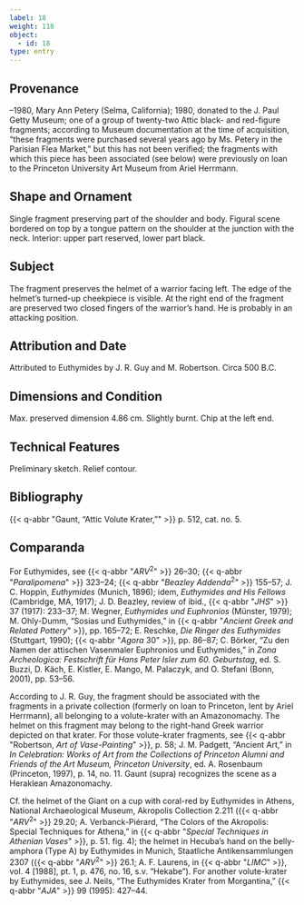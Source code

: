 ```yaml
---
label: 18
weight: 118
object:
  - id: 18
type: entry
---
```


## Provenance

–1980, Mary Ann Petery (Selma, California); 1980, donated to the J. Paul Getty Museum; one of a group of twenty-two Attic black- and red-figure fragments; according to Museum documentation at the time of acquisition, “these fragments were purchased several years ago by Ms. Petery in the Parisian Flea Market,” but this has not been verified; the fragments with which this piece has been associated (see below) were previously on loan to the Princeton University Art Museum from Ariel Herrmann.

## Shape and Ornament

Single fragment preserving part of the shoulder and body. Figural scene bordered on top by a tongue pattern on the shoulder at the junction with the neck. Interior: upper part reserved, lower part black.

## Subject

The fragment preserves the helmet of a warrior facing left. The edge of the helmet’s turned-up cheekpiece is visible. At the right end of the fragment are preserved two closed fingers of the warrior’s hand. He is probably in an attacking position.

## Attribution and Date

Attributed to Euthymides by J. R. Guy and M. Robertson. Circa 500 B.C.

## Dimensions and Condition

Max. preserved dimension 4.86 cm. Slightly burnt. Chip at the left end.

## Technical Features

Preliminary sketch. Relief contour.

## Bibliography

{{< q-abbr "Gaunt, “Attic Volute Krater,”" >}} p. 512, cat. no. 5.

## Comparanda

For Euthymides, see {{< q-abbr "*ARV*<sup>2</sup>" >}} 26–30; {{< q-abbr "*Paralipomena*" >}} 323–24; {{< q-abbr "*Beazley Addenda*<sup>2</sup>" >}} 155–57; J. C. Hoppin, *Euthymides* (Munich, 1896); idem, *Euthymides and His Fellows* (Cambridge, MA, 1917); J. D. Beazley, review of ibid., {{< q-abbr "*JHS*" >}} 37 (1917): 233–37; M. Wegner, *Euthymides und Euphronios* (Münster, 1979); M. Ohly-Dumm, “Sosias und Euthymides,” in {{< q-abbr "*Ancient Greek and Related Pottery*" >}}, pp. 165–72; E. Reschke, *Die Ringer des Euthymides* (Stuttgart, 1990); {{< q-abbr "*Agora* 30" >}}, pp. 86–87; C. Börker, “Zu den Namen der attischen Vasenmaler Euphronios und Euthymides,” in *Zona Archeologica: Festschrift für Hans Peter Isler zum 60. Geburtstag*, ed. S. Buzzi, D. Käch, E. Kistler, E. Mango, M. Palaczyk, and O. Stefani (Bonn, 2001), pp. 53–56.

According to J. R. Guy, the fragment should be associated with the fragments in a private collection (formerly on loan to Princeton, lent by Ariel Herrmann), all belonging to a volute-krater with an Amazonomachy. The helmet on this fragment may belong to the right-hand Greek warrior depicted on that krater. For those volute-krater fragments, see {{< q-abbr "Robertson, *Art of Vase-Painting*" >}}, p. 58; J. M. Padgett, “Ancient Art,” in *In Celebration: Works of Art from the Collections of Princeton Alumni and Friends of the Art Museum, Princeton University*, ed. A. Rosenbaum (Princeton, 1997), p. 14, no. 11. Gaunt (supra) recognizes the scene as a Heraklean Amazonomachy.

Cf. the helmet of the Giant on a cup with coral-red by Euthymides in Athens, National Archaeological Museum, Akropolis Collection 2.211 ({{< q-abbr "*ARV*<sup>2</sup>" >}} 29.20; A. Verbanck-Piérard, “The Colors of the Akropolis: Special Techniques for Athena,” in {{< q-abbr "*Special Techniques in Athenian Vases*" >}}, p. 51. fig. 4); the helmet in Hecuba’s hand on the belly-amphora (Type A) by Euthymides in Munich, Staatliche Antikensammlungen 2307 ({{< q-abbr "*ARV*<sup>2</sup>" >}} 26.1; A. F. Laurens, in {{< q-abbr "*LIMC*" >}}, vol. 4 [1988], pt. 1, p. 476, no. 16, s.v. “Hekabe”). For another volute-krater by Euthymides, see J. Neils, “The Euthymides Krater from Morgantina,” {{< q-abbr "*AJA*" >}} 99 (1995): 427–44.
